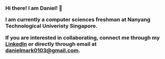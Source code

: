 <h3> Hi there! I am Daniel! 👋

I am currently a computer sciences freshman at Nanyang Technological Univeristy Singapore. 

  
If you are interested in collaborating, connect me through my [LinkedIn](https://www.linkedin.com/in/daniel-mark-6b9b43292?utm_source=share&utm_campaign=share_via&utm_content=profile&utm_medium=android_app) or directly through email at [danielmark0103@gmail.com](https://mail.google.com/mail/u/danielmark0103@gmail.com/#compose).

<!---
Danielmark001/Danielmark001 is a ✨ special ✨ repository because its `README.md` (this file) appears on your GitHub profile.
You can click the Preview link to take a look at your changes.
--->
